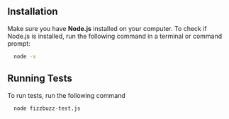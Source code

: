 
## Installation

Make sure you have **Node.js** installed on your computer. To check if Node.js is installed, run the following command in a terminal or command prompt:

```bash
  node -v
```
    
## Running Tests

To run tests, run the following command

```bash
  node fizzbuzz-test.js
```

